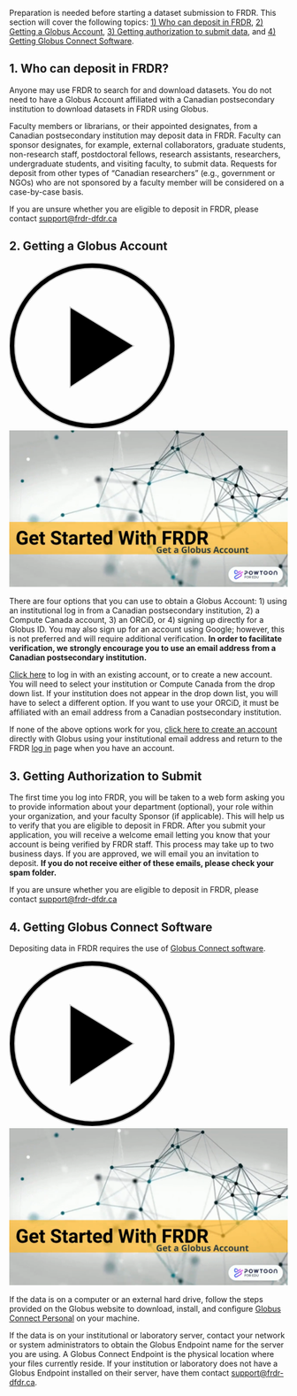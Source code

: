 ﻿
Preparation is needed before starting a dataset submission to FRDR. This section will cover the following topics: [1) Who can deposit in FRDR](before_depositing.md#1-who-can-deposit-in-frdr), [2) Getting a Globus Account](before_depositing.md#2-getting-a-globus-account), [3) Getting authorization to submit data](before_depositing.md#3-getting-authorization-to-submit), and [4) Getting Globus Connect Software](before_depositing.md#4-getting-globus-connect-software).

## 1. Who can deposit in FRDR?

Anyone may use FRDR to search for and download datasets. You do not need to have a Globus Account affiliated with a Canadian postsecondary institution to download datasets in FRDR using Globus.

Faculty members or librarians, or their appointed designates, from a Canadian postsecondary institution may deposit data in FRDR. Faculty can sponsor designates, for example, external collaborators, graduate students, non-research staff, postdoctoral fellows, research assistants, researchers, undergraduate students, and visiting faculty, to submit data. Requests for deposit from other types of “Canadian researchers” (e.g., government or NGOs) who are not sponsored by a faculty member will be considered on a case-by-case basis.

If you are unsure whether you are eligible to deposit in FRDR, please contact [support@frdr-dfdr.ca](mailto:support@frdr-dfdr.ca)

## 2. Getting a Globus Account

<div class="video-wrap">
<a href="https://www.youtube.com/watch?v=Amj-RpT_y2c&list=PLX9EpizS4A0suoSV2N0nn9parl96xHPkz&cc_lang_pref=en&cc_load_policy=1" target="_blank">
  <div class="video-play-btn">
    <svg xmlns="http://www.w3.org/2000/svg" width="300" height="300" version="1.1">
        <path stroke="#cccccc" stroke-width="2px" d="M150,0A150,150,0,1,0,300,150,150,150,0,0,0,150,0Zm0,290A140,140,0,1,1,290,150,140,140,0,0,1,150,290Z"></path>
        <polygon stroke="#cccccc" stroke-width="2px" points="225 150 110 80 110 225 225 150"></polygon>
    </svg>
  </div>
  <img class="video-placeholder" src="/docs/img/video_placeholders/en/get_globus_account.png" alt="Video preview: Get a Globus Account">
</a>
</div>

There are four options that you can use to obtain a Globus Account: 1) using an institutional log in from a Canadian postsecondary institution, 2) a Compute Canada account, 3) an ORCiD, or 4) signing up directly for a Globus ID. You may also sign up for an account using Google; however, this is not preferred and will require additional verification. **In order to facilitate verification, we strongly encourage you to use an email address from a Canadian postsecondary institution.**

[Click here](/repo/PublishDashboard) to log in with an existing account, or to create a new account. You will need to select your institution or Compute Canada from the drop down list. If your institution does not appear in the drop down list, you will have to select a different option. If you want to use your ORCiD, it must be affiliated with an email address from a Canadian postsecondary institution.

If none of the above options work for you, [click here to create an account](https://www.globusid.org/create) directly with Globus using your institutional email address and return to the FRDR [log in](/repo/PublishDashboard) page when you have an account.

## 3. Getting Authorization to Submit

The first time you log into FRDR, you will be taken to a web form asking you to provide information about your department (optional), your role within your organization, and your faculty Sponsor (if applicable). This will help us to verify that you are eligible to deposit in FRDR. After you submit your application, you will receive a welcome email letting you know that your account is being verified by FRDR staff. This process may take up to two business days. If you are approved, we will email you an invitation to deposit. **If you do not receive either of these emails, please check your spam folder.**

If you are unsure whether you are eligible to deposit in FRDR, please contact [support@frdr-dfdr.ca](mailto:support@frdr-dfdr.ca)

## 4. Getting Globus Connect Software

Depositing data in FRDR requires the use of [Globus Connect software](https://www.globus.org/globus-connect).

<div class="video-wrap">
<a href="https://www.youtube.com/watch?v=NJYTl3yhRl4&list=PLX9EpizS4A0suoSV2N0nn9parl96xHPkz&cc_lang_pref=en&cc_load_policy=1" target="_blank">
  <div class="video-play-btn">
    <svg xmlns="http://www.w3.org/2000/svg" width="300" height="300" version="1.1">
        <path stroke="#cccccc" stroke-width="2px" d="M150,0A150,150,0,1,0,300,150,150,150,0,0,0,150,0Zm0,290A140,140,0,1,1,290,150,140,140,0,0,1,150,290Z"></path>
        <polygon stroke="#cccccc" stroke-width="2px" points="225 150 110 80 110 225 225 150"></polygon>
    </svg>
  </div>
  <img class="video-placeholder" src="/docs/img/video_placeholders/en/get_globus_account.png" alt="Video preview: Install Globus Connect Personal">
</a>
</div>


If the data is on a computer or an external hard drive, follow the steps provided on the Globus website to download, install, and configure [Globus Connect Personal](https://www.globus.org/globus-connect-personal) on your machine.

If the data is on your institutional or laboratory server, contact your network or system administrators to obtain the Globus Endpoint name for the server you are using. A Globus Connect Endpoint is the physical location where your files currently reside. If your institution or laboratory does not have a Globus Endpoint installed on their server, have them contact [support@frdr-dfdr.ca](mailto:support@frdr-dfdr.ca).
